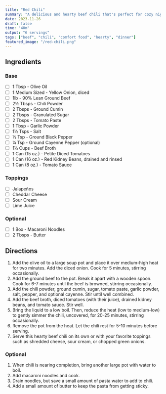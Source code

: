 ```yaml
---
title: "Red Chili"
summary: "A delicious and hearty beef chili that's perfect for cozy nights."
date: 2023-11-26
draft: false
time: "40m"
output: "6 servings"
tags: ["beef", "chili", "comfort food", "hearty", "dinner"]
featured_image: "/red-chili.png"
---
```


## Ingredients

### Base

- [ ] 1 Tbsp - Olive Oil
- [ ] 1 Medium Sized - Yellow Onion, diced
- [ ] 1lb - 90% Lean Ground Beef
- [ ] 2½ Tbsps - Chili Powder
- [ ] 2 Tbsps - Ground Cumin
- [ ] 2 Tbsps - Granulated Sugar
- [ ] 2 Tbsps - Tomato Paste
- [ ] 1 Tbsp - Garlic Powder
- [ ] 1½ Tsps - Salt
- [ ] ½ Tsp - Ground Black Pepper
- [ ] ¼ Tsp - Ground Cayenne Pepper (optional)
- [ ] 1½ Cups - Beef Broth
- [ ] 1 Can (15 oz.) - Petite Diced Tomatoes
- [ ] 1 Can (16 oz.) - Red Kidney Beans, drained and rinsed
- [ ] 1 Can (8 oz.) - Tomato Sauce

### Toppings

- [ ] Jalapeños
- [ ] Cheddar Cheese
- [ ] Sour Cream
- [ ] Lime Juice

### Optional

- [ ] 1 Box - Macaroni Noodles
- [ ] 2 Tbsps - Butter

## Directions

1. Add the olive oil to a large soup pot and place it over medium-high heat for two minutes. Add the diced onion. Cook for 5 minutes, stirring occasionally.
2. Add the ground beef to the pot. Break it apart with a wooden spoon. Cook for 6-7 minutes until the beef is browned, stirring occasionally.
3. Add the chili powder, ground cumin, sugar, tomato paste, garlic powder, salt, pepper, and optional cayenne. Stir until well combined.
4. Add the beef broth, diced tomatoes (with their juice), drained kidney beans, and tomato sauce. Stir well.
5. Bring the liquid to a low boil. Then, reduce the heat (low to medium-low) to gently simmer the chili, uncovered, for 20-25 minutes, stirring occasionally.
6. Remove the pot from the heat. Let the chili rest for 5-10 minutes before serving.
7. Serve this hearty beef chili on its own or with your favorite toppings such as shredded cheese, sour cream, or chopped green onions.

### Optional

1. When chili is nearing completion, bring another large pot with water to boil.
2. Add macaroni noodles and cook.
3. Drain noodles, but save a small amount of pasta water to add to chili.
4. Add a small amount of butter to keep the pasta from getting sticky.
